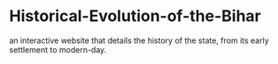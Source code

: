 # Historical-Evolution-of-the-Bihar
 an interactive website that details the history of the state, from its early  settlement to modern-day.
